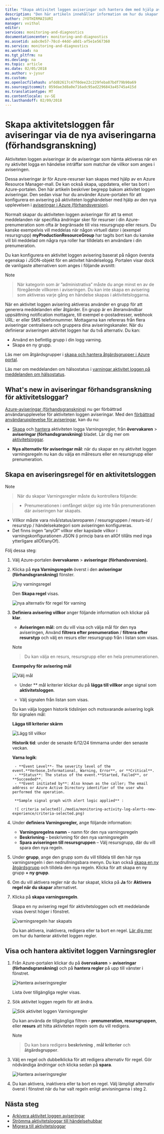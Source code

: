 ```yaml
---
title: "Skapa aktivitet loggen aviseringar och hantera dem med hjälp av den nya aviseringar (förhandsgranskning)-miljön i Azure-Monitor | Microsoft Docs"
description: "Den här artikeln innehåller information om hur du skapar aktiviteten loggen aviseringar från fliken aviseringar (förhandsgranskning) under Azure-Monitor. Den här artikeln beskrivs den nya användarupplevelsen för den här funktionen."
author: JYOTHIRMAISURI
manager: vvithal
editor: 
services: monitoring-and-diagnostics
documentationcenter: monitoring-and-diagnostics
ms.assetid: aabc0e57-78cd-44dd-a8d1-af5e1e567360
ms.service: monitoring-and-diagnostics
ms.workload: na
ms.tgt_pltfrm: na
ms.devlang: na
ms.topic: article
ms.date: 02/05/2018
ms.author: v-jysur
ms.custom: 
ms.openlocfilehash: afdd82617c47f0dee22c229feba87bdf79b90a69
ms.sourcegitcommit: 059dae3d8a0e716adc95ad2296843a45745a415d
ms.translationtype: MT
ms.contentlocale: sv-SE
ms.lasthandoff: 02/09/2018
---
```

# <a name="create-activity-log-alerts-using-the-new-alerts-preview-experience"></a>Skapa aktivitetsloggen får aviseringar via de nya aviseringarna (förhandsgranskning)

Aktiviteten loggen aviseringar är de aviseringar som hämta aktiveras när en ny aktivitet logga en händelse inträffar som matchar de villkor som anges i aviseringen.

Dessa aviseringar är för Azure-resurser kan skapas med hjälp av en Azure Resource Manager-mall. De kan också skapa, uppdatera, eller tas bort i Azure-portalen. Den här artikeln beskriver begrepp bakom aktivitet loggen aviseringar. Den sedan visar hur du använder Azure-portalen för att konfigurera en avisering på aktiviteten logghändelser med hjälp av den nya upplevelsen i [aviseringar i Azure (förhandsversion)](monitoring-overview-unified-alerts.md).

Normalt skapar du aktiviteten loggen aviseringar för att ta emot meddelanden när specifika ändringar sker för resurser i din Azure-prenumeration som ofta är begränsade till viss resursgrupp eller resurs. Du kanske exempelvis vill meddelas när någon virtuell dator i (exempel resursgrupp) **myProductionResourceGroup** har tagits bort kan du kanske vill bli meddelad om några nya roller har tilldelats en användare i din prenumeration.

Du kan konfigurera en aktivitet loggen avisering baserat på någon översta egenskap i JSON-objekt för en aktivitet händelselogg. Portalen visar dock de vanligaste alternativen som anges i följande avsnitt:

>[!NOTE]

> När kategorin som är ”administrativa” måste du ange minst en av de föregående villkoren i aviseringen. Du kan inte skapa en avisering som aktiveras varje gång en händelse skapas i aktivitetsloggarna.
>

När en aktivitet loggen avisering aktiveras använder en grupp för att generera meddelanden eller åtgärder. En grupp är en återanvändbar uppsättning notification mottagare, till exempel e-postadresser, webhook URL: er eller SMS telefonnummer. Mottagarna kan refereras från flera aviseringar centralisera och gruppera dina aviseringskanaler. När du definierar aviseringen aktivitet loggen har du två alternativ. Du kan:

* Använd en befintlig grupp i din logg varning.
* Skapa en ny grupp.

Läs mer om åtgärdsgrupper i [skapa och hantera åtgärdsgrupper i Azure portal](monitoring-action-groups.md).

Läs mer om meddelanden om hälsostatus i [varningar aktivitet loggen på meddelanden om hälsostatus](monitoring-activity-log-alerts-on-service-notifications.md).


## <a name="whats-new-in-alerts-preview-for-activity-logs"></a>What's new in aviseringar förhandsgranskning för aktivitetsloggar?

[Azure-aviseringar (förhandsgranskning)](monitoring-overview-unified-alerts.md) nu ger förbättrad användarupplevelse för aktiviteten loggen aviseringar. Med den [förbättrad användarupplevelse för aviseringar](monitoring-overview-unified-alerts.md), kan du nu:

- [Skapa](#create-an-alert-rule-for-an-activity-log) och [hantera](#view-and-manage-activity-log-alert-rules) aktiviteten logga Varningsregler, från **övervakaren** > **aviseringar (förhandsgranskning)** bladet. Lär dig mer om [aktivitetsloggar](monitoring-overview-activity-logs.md).

- **Nya alternativ för aviseringar mål**: när du skapar en ny aktivitet loggen varningsregeln nu kan du välja en målresurs eller en resursgrupp eller prenumeration.


## <a name="create-an-alert-rule-for-an-activity-log"></a>Skapa en aviseringsregel för en aktivitetsloggen

> [!NOTE]

>  När du skapar Varningsregler måste du kontrollera följande:

> - Prenumerationen i omfånget skiljer sig inte från prenumerationen där aviseringen har skapats.
- Villkor måste vara nivå/status/anroparen / resursgruppen / resurs-id / resurstyp / händelsekategori som aviseringen konfigureras.
- Det finns ingen ”anyOf” villkor eller kapslade villkor i varningskonfigurationen JSON (i princip bara en allOf tillåts med inga ytterligare allOf/anyOf).


Följ dessa steg:

1. Välj Azure-portalen **övervakaren** > **aviseringar (förhandsversion).**
2. Klicka på **nya Varningsregeln** överst i den **aviseringar (förhandsgranskning)** fönster.

     ![ny varningsregel](./media/monitoring-activity-log-alerts-new-experience/create-new-alert-rule.png)

     Den **Skapa regel** visas.

      ![nya alternativ för regel för varning](./media/monitoring-activity-log-alerts-new-experience/create-new-alert-rule-options.png)

3. **Definiera avisering villkor** anger följande information och klickar på **klar**.

    - **Aviseringen mål:** om du vill visa och välja mål för den nya aviseringen, Använd **filtrera efter prenumeration** / **filtrera efter resurstyp** och välj en resurs eller resursgrupp från i listan som visas.

    > [!NOTE]

    > Du kan välja en resurs, resursgrupp eller en hela prenumerationen.

    **Exempelvy för avisering mål**

     ![Välj mål](./media/monitoring-activity-log-alerts-new-experience/select-target.png)

    - Under ** mål kriterier klickar du på **lägga till villkor** ange signal som **aktivitetsloggen**.

    - Välj signalen från listan som visas.

    Du kan välja loggen historik tidslinjen och motsvarande avisering logik för signalen mål:

    **Lägga till kriterier skärm**

    ![Lägg till villkor](./media/monitoring-activity-log-alerts-new-experience/add-criteria.png)

    **Historik tid**: under de senaste 6/12/24 timmarna under den senaste veckan.

    **Varna logik**:

        - **Event Level**- The severity level of the event.**Verbose,Informational, Warning, Error**, or **Critical**.
        - **Status**: The status of the event.**Started, Failed**, or **Succeeded**.
        - **Event initiated by**: Also known as the caller; The email address or Azure Active Directory identifier of the user who performed the operation.

        **Sample signal graph with alert logic applied** :

        ![ criteria selected](./media/monitoring-activity-log-alerts-new-experience/criteria-selected.png)

4. Under **definiera Varningsregler,** ange följande information:

    - **Varningsregelns namn** – namn för den nya varningsregeln
    - **Beskrivning** – beskrivning för den nya varningsregeln
    - **Spara aviseringen till resursgruppen** – Välj resursgrupp, där du vill spara den nya regeln.

5. Under **grupp**, ange den grupp som du vill tilldela till den här nya varningsregeln i den nedrullningsbara menyn. Du kan också [skapa en ny åtgärdsgrupp](monitoring-action-groups.md) och tilldela den nya regeln. Klicka för att skapa en ny grupp **+ ny grupp**.

6. Om du vill aktivera regler när du har skapat, klicka på **Ja** för **Aktivera regel när du skapar** alternativet.
7. Klicka på **skapa varningsregeln**.

    Skapa en ny avisering regel för aktivitetsloggen och ett meddelande visas överst höger i fönstret.

    ![ varningsregeln har skapats](./media/monitoring-activity-log-alerts-new-experience/alert-created.png)

    Du kan aktivera, inaktivera, redigera eller ta bort en regel. [Lär dig mer](#view-and-manage-activity-log-alert-rules) om hur du hanterar aktivitet loggen regler.

## <a name="view-and-manage-activity-log-alert-rules"></a>Visa och hantera aktivitet loggen Varningsregler

1. Från Azure-portalen klickar du på **övervakaren** > **aviseringar (förhandsgranskning)** och på **hantera regler** på upp till vänster i fönstret.

    ![ Hantera aviseringsregler](./media/monitoring-activity-log-alerts-new-experience/manage-alert-rules.png)

    Lista över tillgängliga regler visas.

2. Sök aktivitet loggen regeln för att ändra.

    ![ Sök aktivitet loggen Varningsregler](./media/monitoring-activity-log-alerts-new-experience/searth-activity-log-rule-to-edit.png)

    Du kan använda de tillgängliga filtren - **prenumeration**, **resursgruppen**, eller **resurs** att hitta aktiviteten regeln som du vill redigera.

    > [!NOTE]

    > Du kan bara redigera **beskrivning** , **mål kriterier** och **åtgärdsgrupper**.

3.  Välj en regel och dubbelklicka för att redigera alternativ för regel. Gör nödvändiga ändringar och klicka sedan på **spara**.

    ![ Hantera aviseringsregler](./media/monitoring-activity-log-alerts-new-experience/activity-log-rule-edit-page.png)

4.  Du kan aktivera, inaktivera eller ta bort en regel. Välj lämpligt alternativ överst i fönstret när du har valt regeln enligt anvisningarna i steg 2.


## <a name="next-steps"></a>Nästa steg

- [Arkivera aktivitet loggen aviseringar](monitoring-archive-activity-log.md)
- [Strömma aktivitetsloggar till händelsehubbar](monitoring-stream-activity-logs-event-hubs.md)
- [Migrera till aktivitetsloggar](monitoring-migrate-management-alerts.md)
